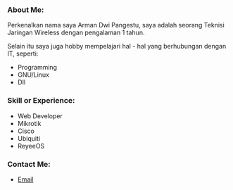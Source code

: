 ### About Me:

Perkenalkan nama saya Arman Dwi Pangestu, saya adalah seorang Teknisi Jaringan Wireless dengan pengalaman 1 tahun.

Selain itu saya juga hobby mempelajari hal - hal yang berhubungan dengan IT, seperti:

- Programming
- GNU/Linux
- Dll

### Skill or Experience:

- Web Developer
- Mikrotik
- Cisco
- Ubiquiti
- ReyeeOS

### Contact Me:

- <a href="mailto:armandwi.pangestu7@gmail.com" target="_blank" class="text-muted">
  <i class="fas fa-envelope"></i> Email
</a>

<div class="mb-5">
</div>
